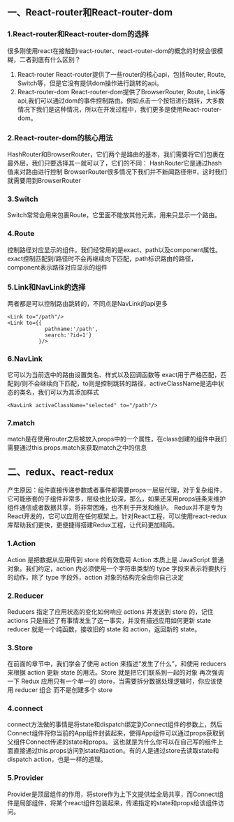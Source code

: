 ## 一、React-router和React-router-dom

### 1.React-router和React-router-dom的选择
  很多刚使用react在接触到react-router、react-router-dom的概念的时候会很模糊，二者到底有什么区别？
  1. React-router 
     React-router提供了一些router的核心api，包括Router, Route, Switch等，但是它没有提供dom操作进行跳转的api。
  2. React-router-dom 
     React-router-dom提供了BrowserRouter, Route, Link等api,我们可以通过dom的事件控制路由。例如点击一个按钮进行跳转，大多数情况下我们是这种情况，所以在开发过程中，我们更多是使用React-router-dom。

### 2.React-router-dom的核心用法
HashRouter和BrowserRouter，它们两个是路由的基本，我们需要将它们包裹在最外层，我们只要选择其一就可以了，它们的不同：
HashRouter它是通过hash值来对路由进行控制
BrowserRouter很多情况下我们并不新闻路径带#，这时我们就需要用到BrowserRouter

### 3.Switch
Switch常常会用来包裹Route，它里面不能放其他元素，用来只显示一个路由。

### 4.Route
控制路径对应显示的组件。我们经常用的是exact、path以及component属性。
exact控制匹配到/路径时不会再继续向下匹配，path标识路由的路径，component表示路径对应显示的组件

### 5.Link和NavLink的选择
两者都是可以控制路由跳转的，不同点是NavLink的api更多
```
<Link to="/path"/>
<Link to={{
            pathname:'/path',
            search:'?id=1'}
          }/>
```

### 6.NavLink
它可以为当前选中的路由设置类名、样式以及回调函数等
exact用于严格匹配，匹配到/则不会继续向下匹配，to则是控制跳转的路径，activeClassName是选中状态的类名，我们可以为其添加样式
```
<NavLink activeClassName="selected" to="/path"/>
```

### 7.match
match是在使用router之后被放入props中的一个属性，在class创建的组件中我们需要通过this.props.match来获取match之中的信息


## 二、redux、react-redux
产生原因：组件直接传递参数或者事件都需要props一层层代理，对于复杂组件，它可能嵌套的子组件非常多，层级也比较深，那么，如果还采用props链条来维护组件通信或者数据共享，将非常困难，也不利于开发和维护。
Redux并不是专为React开发的，它可以应用在任何框架上。针对React工程，可以使用react-redux库帮助我们更快，更便捷得搭建Redux工程，让代码更加精简。

### 1.Action
 Action 是把数据从应用传到 store 的有效载荷
 Action 本质上是 JavaScript 普通对象。我们约定，action 内必须使用一个字符串类型的 type 字段来表示将要执行的动作，除了 type 字段外，action 对象的结构完全由你自己决定

 ### 2.Reducer
 Reducers 指定了应用状态的变化如何响应 actions 并发送到 store 的，记住 actions 只是描述了有事情发生了这一事实，并没有描述应用如何更新 state
 reducer 就是一个纯函数，接收旧的 state 和 action，返回新的 state。

 ### 3.Store
 在前面的章节中，我们学会了使用 action 来描述“发生了什么”，和使用 reducers 来根据 action 更新 state 的用法。Store 就是把它们联系到一起的对象
 再次强调一下 Redux 应用只有一个单一的 store，当需要拆分数据处理逻辑时，你应该使用 reducer 组合 而不是创建多个 store

### 4.connect
connect方法做的事情是将state和dispatch绑定到Connect组件的参数上，然后Connect组件将你当前的App组件封装起来，使得App组件可以通过props获取到父组件Connect传递的state和props。
这也就是为什么你可以在自己写的组件上面直接通过this.props访问到state和action。有的人是通过store去读取state和dispatch action，也是一样的道理。

### 5.Provider
Provider是顶层组件的作用，将store作为上下文提供给全局共享，而Connect组件是局部组件，将某个react组件包装起来，传递指定的state和props给该组件访问。
